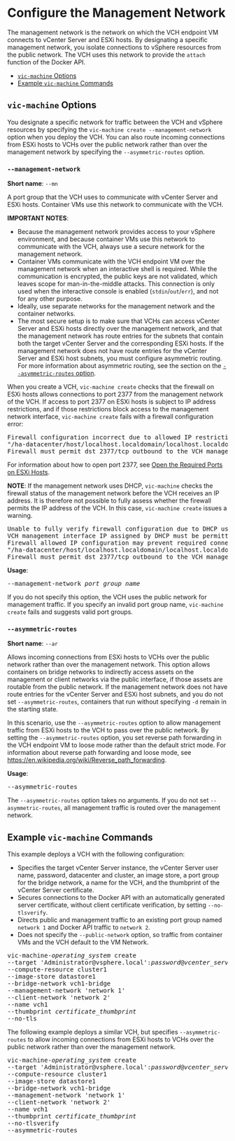 # Configure the Management Network #

The management network is the network on which the VCH endpoint VM connects to vCenter Server and ESXi hosts. By designating a specific management network, you isolate connections to vSphere resources from the public network. The VCH uses this network to provide the `attach` function of the Docker API. 

- [`vic-machine` Options](#options)
- [Example `vic-machine` Commands](#example)

## `vic-machine` Options <a id="options"></a>

You designate a specific network for traffic between the VCH and vSphere resources by specifying the `vic-machine create --management-network` option when you deploy the VCH. You can also route incoming connections from ESXi hosts to VCHs over the public network rather than over the management network by specifying the `--asymmetric-routes` option.

### `--management-network` <a id="management-network"></a>

**Short name**: `--mn`

A port group that the VCH uses to communicate with vCenter Server and ESXi hosts. Container VMs use this network to communicate with the VCH. 

**IMPORTANT NOTES**: 

- Because the management network provides access to your vSphere environment, and because container VMs use this network to communicate with the VCH, always use a secure network for the management network.
- Container VMs communicate with the VCH endpoint VM over the management network when an interactive shell is required. While the communication is encrypted, the public keys are not validated, which leaves scope for man-in-the-middle attacks. This connection is only used when the interactive console is enabled (`stdin`/`out`/`err`), and not for any other purpose. 
- Ideally, use separate networks for the management network and the container networks. 
- The most secure setup is to make sure that VCHs can access vCenter Server and ESXi hosts directly over the management network, and that the management network has route entries for the subnets that contain both the target vCenter Server and the corresponding ESXi hosts. If the management network does not have route entries for the vCenter Server and ESXi host subnets, you must configure asymmetric routing. For more information about asymmetric routing, see the section on the [`--asymmetric-routes` option](#asymmetric-routes). 

When you create a VCH, `vic-machine create` checks that the firewall on ESXi hosts allows connections to port 2377 from the management network of the VCH. If access to port 2377 on ESXi hosts is subject to IP address restrictions, and if those restrictions block access to the management network interface, `vic-machine create` fails with a firewall configuration error:
<pre>Firewall configuration incorrect due to allowed IP restrictions on hosts: 
"/ha-datacenter/host/localhost.localdomain/localhost.localdomain" 
Firewall must permit dst 2377/tcp outbound to the VCH management interface
</pre>

For information about how to open port 2377, see [Open the Required Ports on ESXi Hosts](open_ports_on_hosts.md).

**NOTE**: If the management network uses DHCP, `vic-machine` checks the firewall status of the management network before the VCH receives an IP address. It is therefore not possible to fully assess whether the firewall permits the IP address of the VCH. In this case, `vic-machine create` issues a warning. 

<pre>Unable to fully verify firewall configuration due to DHCP use on management network 
VCH management interface IP assigned by DHCP must be permitted by allowed IP settings 
Firewall allowed IP configuration may prevent required connection on hosts: 
"/ha-datacenter/host/localhost.localdomain/localhost.localdomain" 
Firewall must permit dst 2377/tcp outbound to the VCH management interface
</pre>

**Usage**: 
<pre>--management-network <i>port_group_name</i></pre>

If you do not specify this option, the VCH uses the public network for management traffic. If you specify an invalid port group name, `vic-machine create` fails and suggests valid port groups.

### `--asymmetric-routes` <a id="asymmetric-routes"></a>

**Short name**: `--ar`

Allows incoming connections from ESXi hosts to VCHs over the public network rather than over the management network. This option allows containers on bridge networks to indirectly access assets on the management or client networks via the public interface, if those assets are routable from the public network. If the management network does not have route entries for the vCenter Server and ESXi host subnets,  and you do not set `--asymmetric-routes`, containers that run without specifying `-d` remain in the starting state.

In this scenario, use the `--asymmetric-routes` option to allow management traffic from ESXi hosts to the VCH to pass over the public network. By setting the `--asymmetric-routes` option, you set reverse path forwarding in the VCH endpoint VM to loose mode rather than the default strict mode. For information about reverse path forwarding and loose mode, see https://en.wikipedia.org/wiki/Reverse_path_forwarding.

**Usage**: 
<pre>--asymmetric-routes</pre>

The `--asymmetric-routes` option takes no arguments. If you do not set `--asymmetric-routes`, all management traffic is routed over the management network.

## Example `vic-machine` Commands <a id="example"></a>

This example deploys a VCH with the following configuration:

- Specifies the target vCenter Server instance, the vCenter Server user name, password, datacenter and cluster, an image store, a port group for the bridge network, a name for the VCH, and the thumbprint of the vCenter Server certificate.
- Secures connections to the Docker API with an automatically generated server certificate, without client certificate verification, by setting `--no-tlsverify`.
- Directs public and management traffic to an existing port group named `network 1` and Docker API traffic to `network 2`.
- Does not specify the `--public-network` option, so traffic from container VMs and the VCH default to the VM Network. 

<pre>vic-machine-<i>operating_system</i> create
--target 'Administrator@vsphere.local':<i>password</i>@<i>vcenter_server_address</i>/dc1
--compute-resource cluster1
--image-store datastore1
--bridge-network vch1-bridge
--management-network 'network 1'
--client-network 'network 2'
--name vch1
--thumbprint <i>certificate_thumbprint</i>
--no-tls
</pre>

The following example deploys a similar VCH, but specifies `--asymmetric-routes` to allow incoming connections from ESXi hosts to VCHs over the public network rather than over the management network.

<pre>vic-machine-<i>operating_system</i> create
--target 'Administrator@vsphere.local':<i>password</i>@<i>vcenter_server_address</i>/dc1
--compute-resource cluster1
--image-store datastore1
--bridge-network vch1-bridge
--management-network 'network 1'
--client-network 'network 2'
--name vch1
--thumbprint <i>certificate_thumbprint</i>
--no-tlsverify
--asymmetric-routes
</pre>